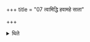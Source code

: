 +++
title = "07 त्वामिद्धि हवामहे साता"

+++

<details><summary>थिते</summary>

त्वामिद्धि हवामहे साता वाजस्य कारवः । त्वां वृत्रेष्विन्द्र सत्पतिं नरस्त्वां काष्ठास्वर्वतः । त्वां काष्ठास्वर्वतः । स त्वं नश्चित्र वज्रहस्त धृष्णुया । महस्तवानो अद्रिवः । मह स्तवानो अद्रिवः । गामश्वं रथ्यमिन्द्र सं किर । सत्रा वाजं न जिग्युष इति बृहदुत्तरे पक्षे ७
</details>
